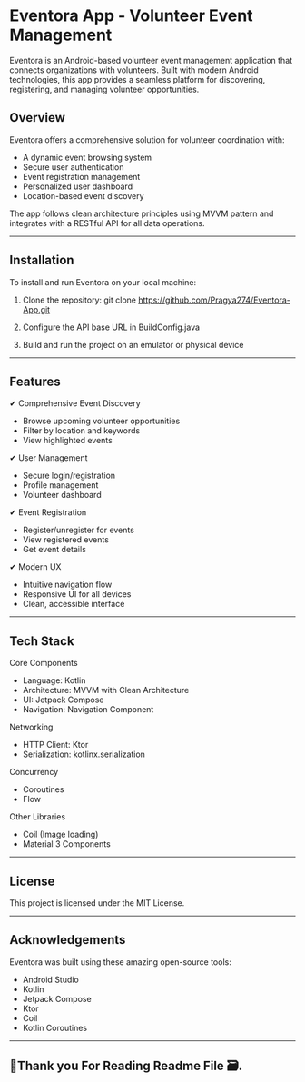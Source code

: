 # Eventora App - Volunteer Event Management

Eventora is an Android-based volunteer event management application that connects organizations with volunteers. Built with modern Android technologies, this app provides a seamless platform for discovering, registering, and managing volunteer opportunities.

## Overview

Eventora offers a comprehensive solution for volunteer coordination with:

- A dynamic event browsing system
- Secure user authentication
- Event registration management
- Personalized user dashboard
- Location-based event discovery

The app follows clean architecture principles using MVVM pattern and integrates with a RESTful API for all data operations.

---

## Installation

To install and run Eventora on your local machine:

1. Clone the repository:
git clone https://github.com/Pragya274/Eventora-App.git

2. Configure the API base URL in BuildConfig.java

3. Build and run the project on an emulator or physical device

---

## Features

✔ Comprehensive Event Discovery  
- Browse upcoming volunteer opportunities  
- Filter by location and keywords  
- View highlighted events  

✔ User Management  
- Secure login/registration  
- Profile management  
- Volunteer dashboard  

✔ Event Registration  
- Register/unregister for events  
- View registered events  
- Get event details  

✔ Modern UX  
- Intuitive navigation flow  
- Responsive UI for all devices  
- Clean, accessible interface  

---

## Tech Stack

Core Components  
- Language: Kotlin  
- Architecture: MVVM with Clean Architecture  
- UI: Jetpack Compose  
- Navigation: Navigation Component  

Networking  
- HTTP Client: Ktor  
- Serialization: kotlinx.serialization  

Concurrency  
- Coroutines  
- Flow  

Other Libraries  
- Coil (Image loading)  
- Material 3 Components  
---

## License

This project is licensed under the MIT License.

---

## Acknowledgements

Eventora was built using these amazing open-source tools:
- Android Studio
- Kotlin
- Jetpack Compose
- Ktor
- Coil
- Kotlin Coroutines

---
🙏Thank you For Reading Readme File 🗃️. 
---
